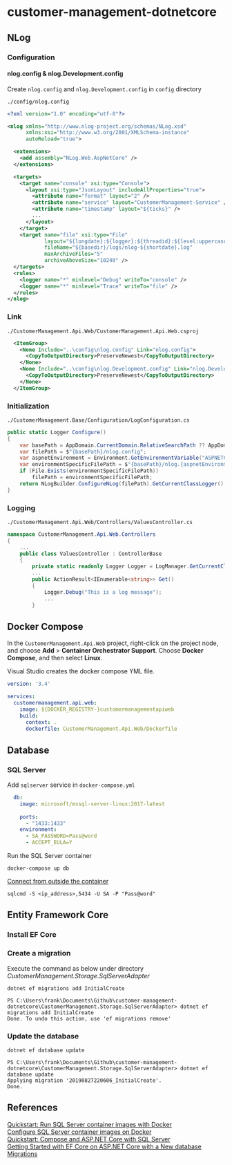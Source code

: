 # customer-management-dotnetcore

## NLog

### Configuration

#### nlog.config & nlog.Development.config

Create `nlog.config` and `nlog.Development.config` in `config` directory

`./config/nlog.config`
```xml
<?xml version="1.0" encoding="utf-8"?>

<nlog xmlns="http://www.nlog-project.org/schemas/NLog.xsd"
      xmlns:xsi="http://www.w3.org/2001/XMLSchema-instance"
      autoReload="true">

  <extensions>
    <add assembly="NLog.Web.AspNetCore" />
  </extensions>

  <targets>
    <target name="console" xsi:type="Console">
      <layout xsi:type="JsonLayout" includeAllProperties="true">
        <attribute name="format" layout="2" />
        <attribute name="service" layout="CustomerManagement-Service" />
        <attribute name="timestamp" layout="${ticks}" />
        ...
      </layout>
    </target>
    <target name="file" xsi:type="File"
            layout="${longdate}:${logger}:${threadid}:${level:uppercase=true}:${message}"
            fileName="${basedir}/logs/nlog-${shortdate}.log"
            maxArchiveFiles="5"
            archiveAboveSize="10240" />
  </targets>
  <rules>
    <logger name="*" minlevel="Debug" writeTo="console" />
    <logger name="*" minlevel="Trace" writeTo="file" />
  </rules>
</nlog>
```

### Link 

`./CustomerManagement.Api.Web/CustomerManagement.Api.Web.csproj`
```xml
  <ItemGroup>
    <None Include="..\config\nlog.config" Link="nlog.config">
      <CopyToOutputDirectory>PreserveNewest</CopyToOutputDirectory>
    </None>
    <None Include="..\config\nlog.Development.config" Link="nlog.Development.config">
      <CopyToOutputDirectory>PreserveNewest</CopyToOutputDirectory>
    </None>
  </ItemGroup>
```

### Initialization

`./CustomerManagement.Base/Configuration/LogConfiguration.cs`
```csharp
public static Logger Configure()
{
    var basePath = AppDomain.CurrentDomain.RelativeSearchPath ?? AppDomain.CurrentDomain.BaseDirectory;
    var filePath = $"{basePath}/nlog.config";
    var aspnetEnvironment = Environment.GetEnvironmentVariable("ASPNETCORE_ENVIRONMENT");
    var environmentSpecificFilePath = $"{basePath}/nlog.{aspnetEnvironment}.config";
    if (File.Exists(environmentSpecificFilePath))
        filePath = environmentSpecificFilePath;
    return NLogBuilder.ConfigureNLog(filePath).GetCurrentClassLogger();
}
```

### Logging

`./CustomerManagement.Api.Web/Controllers/ValuesController.cs`

```csharp
namespace CustomerManagement.Api.Web.Controllers
{
    ...
    public class ValuesController : ControllerBase
    {
        private static readonly Logger Logger = LogManager.GetCurrentClassLogger();
        ...
        public ActionResult<IEnumerable<string>> Get()
        {
            Logger.Debug("This is a log message");
            ...
        }
```

## Docker Compose

In the `CustomerManagement.Api.Web` project, right-click on the project node, and choose **Add** > **Container Orchestrator Support**. Choose **Docker Compose**, and then select **Linux**.

Visual Studio creates the docker compose YML file.

```yaml
version: '3.4'

services:
  customermanagement.api.web:
    image: ${DOCKER_REGISTRY-}customermanagementapiweb
    build:
      context: .
      dockerfile: CustomerManagement.Api.Web/Dockerfile

```

## Database

### SQL Server

Add `sqlserver` service in `docker-compose.yml`

```yml
  db:
    image: microsoft/mssql-server-linux:2017-latest
    
    ports:
      - "1433:1433"
    environment:
      - SA_PASSWORD=Pass@word
      - ACCEPT_EULA=Y
```

Run the SQL Server container

```
docker-compose up db
```

[Connect from outside the container](https://docs.microsoft.com/en-us/sql/linux/quickstart-install-connect-docker?view=sql-server-2017&pivots=cs1-powershell#connectexternal)

```
sqlcmd -S <ip_address>,5434 -U SA -P "Pass@word"
```

## Entity Framework Core

### Install EF Core

### Create a migration

Execute the command as below under directory *CustomerManagement.Storage.SqlServerAdapter*
```console
dotnet ef migrations add InitialCreate
```

```console
PS C:\Users\frank\Documents\Github\customer-management-dotnetcore\CustomerManagement.Storage.SqlServerAdapter> dotnet ef migrations add InitialCreate
Done. To undo this action, use 'ef migrations remove'
```

### Update the database

```console
dotnet ef database update
```

```console
PS C:\Users\frank\Documents\Github\customer-management-dotnetcore\CustomerManagement.Storage.SqlServerAdapter> dotnet ef database update
Applying migration '20190827220606_InitialCreate'.
Done.
```

## References

[Quickstart: Run SQL Server container images with Docker](https://docs.microsoft.com/en-us/sql/linux/quickstart-install-connect-docker?view=sql-server-2017&pivots=cs1-powershell)  
[Configure SQL Server container images on Docker](https://docs.microsoft.com/en-us/sql/linux/sql-server-linux-configure-docker?view=sql-server-2017)  
[Quickstart: Compose and ASP.NET Core with SQL Server](https://docs.docker.com/compose/aspnet-mssql-compose/)  
[Getting Started with EF Core on ASP.NET Core with a New database](https://docs.microsoft.com/en-us/ef/core/get-started/aspnetcore/new-db?tabs=visual-studio)  
[Migrations](https://docs.microsoft.com/en-us/ef/core/managing-schemas/migrations/)
